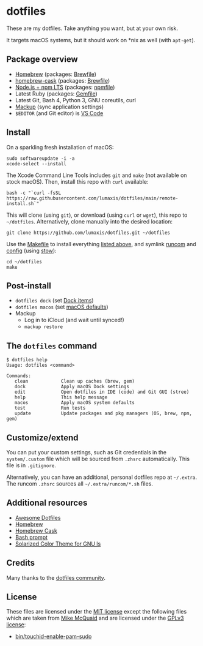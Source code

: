 # dotfiles

These are my dotfiles. Take anything you want, but at your own risk.

It targets macOS systems, but it should work on \*nix as well (with `apt-get`).

## Package overview

- [Homebrew](https://brew.sh) (packages: [Brewfile](./install/Brewfile))
- [homebrew-cask](https://caskroom.github.io) (packages: [Brewfile](./install/Brewfile))
- [Node.js + npm LTS](https://nodejs.org/en/download/) (packages: [npmfile](./install/npmfile))
- Latest Ruby (packages: [Gemfile](./install/Gemfile))
- Latest Git, Bash 4, Python 3, GNU coreutils, curl
- [Mackup](https://github.com/lra/mackup) (sync application settings)
- `$EDITOR` (and Git editor) is [VS Code](https://code.visualstudio.com/)

## Install

On a sparkling fresh installation of macOS:

```shell-script
sudo softwareupdate -i -a
xcode-select --install
```

The Xcode Command Line Tools includes `git` and `make` (not available on stock macOS).
Then, install this repo with `curl` available:

```shell-script
bash -c "`curl -fsSL https://raw.githubusercontent.com/lumaxis/dotfiles/main/remote-install.sh`"
```

This will clone (using `git`), or download (using `curl` or `wget`), this repo to `~/dotfiles`. Alternatively, clone manually into the desired location:

```shell-script
git clone https://github.com/lumaxis/dotfiles.git ~/dotfiles
```

Use the [Makefile](./Makefile) to install everything [listed above](#package-overview), and symlink [runcom](./runcom) and [config](./config) (using [stow](https://www.gnu.org/software/stow/)):

```shell-script
cd ~/dotfiles
make
```

## Post-install

- `dotfiles dock` (set [Dock items](./macos/dock.sh))
- `dotfiles macos` (set [macOS defaults](./macos/defaults.sh))
- Mackup
  - Log in to iCloud (and wait until synced!)
  - `mackup restore`

## The `dotfiles` command

    $ dotfiles help
    Usage: dotfiles <command>

    Commands:
       clean            Clean up caches (brew, gem)
       dock             Apply macOS Dock settings
       edit             Open dotfiles in IDE (code) and Git GUI (stree)
       help             This help message
       macos            Apply macOS system defaults
       test             Run tests
       update           Update packages and pkg managers (OS, brew, npm, gem)

## Customize/extend

You can put your custom settings, such as Git credentials in the `system/.custom` file which will be sourced from `.zhsrc` automatically. This file is in `.gitignore`.

Alternatively, you can have an additional, personal dotfiles repo at `~/.extra`. The runcom `.zhsrc` sources all `~/.extra/runcom/*.sh` files.

## Additional resources

- [Awesome Dotfiles](https://github.com/webpro/awesome-dotfiles)
- [Homebrew](https://brew.sh)
- [Homebrew Cask](http://caskroom.io)
- [Bash prompt](https://wiki.archlinux.org/index.php/Color_Bash_Prompt)
- [Solarized Color Theme for GNU ls](https://github.com/seebi/dircolors-solarized)

## Credits

Many thanks to the [dotfiles community](https://dotfiles.github.io).

## License

These files are licensed under the [MIT license](./licenses/MIT) except the following files which are taken from [Mike McQuaid](https://github.com/MikeMcQuaid/dotfiles) and are licensed under the [GPLv3 license](./licenses/GPLv3):

- [bin/touchid-enable-pam-sudo](./bin/touchid-enable-pam-sudo)
